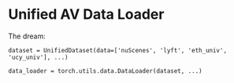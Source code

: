 # Unified AV Data Loader

The dream:
```
dataset = UnifiedDataset(data=['nuScenes', 'lyft', 'eth_univ', 'ucy_univ'], ...)

data_loader = torch.utils.data.DataLoader(dataset, ...)
```
